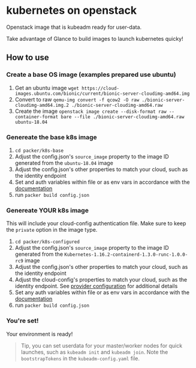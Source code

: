 # kubernetes on openstack

Openstack image that is kubeadm ready for user-data.

Take advantage of Glance to build images to launch kubernetes quicky!

## How to use

### Create a base OS image (examples prepared use ubuntu)
1. Get an ubuntu image `wget https://cloud-images.ubuntu.com/bionic/current/bionic-server-cloudimg-amd64.img`
2. Convert to raw `qemu-img convert -f qcow2 -O raw ./bionic-server-cloudimg-amd64.img.2 ./bionic-server-cloudimg-amd64.raw`
3. Create the image `openstack image create --disk-format raw --container-format bare --file ./bionic-server-cloudimg-amd64.raw ubuntu-18.04`

### Genereate the base k8s image
1. `cd packer/k8s-base`
2. Adjust the config.json's `source_image` property to the image ID generated from the `ubuntu-18.04` image
3. Adjust the config.json's other properties to match your cloud, such as the identity endpoint
4. Set and auth variables within file or as env vars in accordance with the [documentation](https://www.packer.io/docs/builders/openstack.html#optional-)
5. run `packer build config.json`

### Genereate YOUR k8s image
This will include your cloud-config authentication file. Make sure to keep the `private` option in the image type. 
1. `cd packer/k8s-configured`
2. Adjust the config.json's `source_image` property to the image ID generated from the `Kubernetes-1.16.2-containerd-1.3.0-runc-1.0.0-rc9` image
3. Adjust the config.json's other properties to match your cloud, such as the identity endpoint
4. Adjust the cloud-config's properties to match your cloud, such as the identity endpoint. See [provider configuration](https://github.com/kubernetes/cloud-provider-openstack/blob/master/docs/provider-configuration.md#global) for additional details
4. Set any auth variables within file or as env vars in accordance with the [documentation](https://www.packer.io/docs/builders/openstack.html#optional-)
5. run `packer build config.json`

### You're set!
Your environment is ready!
>Tip, you can set userdata for your master/worker nodes for quick launches, such as `kubeadm init` and `kubeadm join`. Note the `bootstrapTokens` in the `kubeadm-config.yaml` file. 

